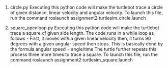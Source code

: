 1. circle.py
   Executing this python code will make the turtlebot trace a circle of given distance, linear velocity and angular velocity.
To launch this file, run the command roslaunch assignment2 turtlesim_circle.launch

2. square_openloop.py
    Executing this python code will make the turtlebot trace a square of given side length.
The code runs in a while loop as follows - 
First, it moves with a given linear velocity then, it turns 90 degrees with a given angular speed then stops. This is basically done by the formula angular speed = angle/time
The turtle further repeats this process three more times to trace a square.
To launch this file, run the command roslaunch assignment2 turtlesim_square.launch

